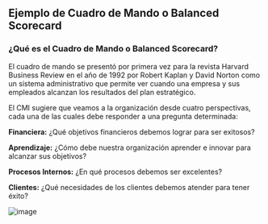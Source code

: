 ## Ejemplo de Cuadro de Mando o Balanced Scorecard

### ¿Qué es el Cuadro de Mando o Balanced Scorecard?

El cuadro de mando se presentó por primera vez para la revista Harvard Business Review en el año de 1992 por Robert Kaplan y David Norton como un sistema administrativo que permite ver cuando una empresa y sus empleados alcanzan los resultados del plan estratégico.

El CMI sugiere que veamos a la organización desde cuatro perspectivas, cada una de las cuales debe responder a una pregunta determinada:

**Financiera:** ¿Qué objetivos financieros debemos lograr para ser exitosos?

**Aprendizaje:** ¿Cómo debe nuestra organización aprender e innovar para alcanzar sus objetivos?

**Procesos Internos:** ¿En qué procesos debemos ser excelentes?

**Clientes:** ¿Qué necesidades de los clientes debemos atender para tener éxito?

![image](https://user-images.githubusercontent.com/58336896/140083278-c8b75120-3bb5-4247-ae42-accf1bf9065f.png)


